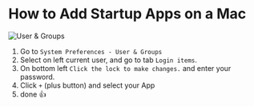 # How to Add Startup Apps on a Mac

![User & Groups](https://i.imgur.com/8L3eM6t.png)

1. Go to `System Preferences - User & Groups`
2. Select on left current user, and go to tab `Login items`.
3. On bottom left `Click the lock to make changes.` and enter your password.
4. Click `+` (plus button) and select your App
5. done 👍
